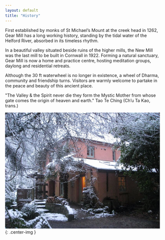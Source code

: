 ```yaml
---
layout: default
title: "History"
---
```


First established by monks of St Michael’s Mount at the creek head in 1262, Gear Mill has a long working history, standing by the tidal water of the Helford River, absorbed in its timeless rhythm.

In a beautiful valley situated beside ruins of the higher mills, the New Mill was the last mill to be built in Cornwall in 1922. Forming a natural sanctuary, Gear Mill is now a home and practice centre, hosting meditation groups, daylong and residential retreats.

Although the 30 ft waterwheel is no longer in existence, a wheel of Dharma, community and friendship turns. Visitors are warmly welcome to partake in the peace and beauty of this ancient place.

"The Valley & the Spirit never die
they form the Mystic Mother
from whose gate comes the origin of heaven and earth."
Tao Te Ching  (Ch’u Ta Kao, trans.)

![Gear Mill](/assets/images/Gallery/IMG_4736.jpeg "snow"){: .center-img }
